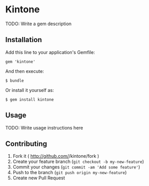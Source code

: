 # Kintone

TODO: Write a gem description

## Installation

Add this line to your application's Gemfile:

    gem 'kintone'

And then execute:

    $ bundle

Or install it yourself as:

    $ gem install kintone

## Usage

TODO: Write usage instructions here

## Contributing

1. Fork it ( http://github.com/<my-github-username>/kintone/fork )
2. Create your feature branch (`git checkout -b my-new-feature`)
3. Commit your changes (`git commit -am 'Add some feature'`)
4. Push to the branch (`git push origin my-new-feature`)
5. Create new Pull Request
